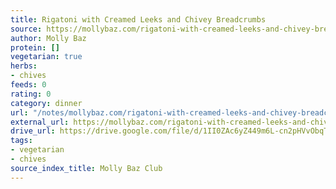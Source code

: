 ```yaml
---
title: Rigatoni with Creamed Leeks and Chivey Breadcrumbs
source: https://mollybaz.com/rigatoni-with-creamed-leeks-and-chivey-breadcrumbs/
author: Molly Baz
protein: []
vegetarian: true
herbs:
- chives
feeds: 0
rating: 0
category: dinner
url: "/notes/mollybaz.com/rigatoni-with-creamed-leeks-and-chivey-breadcrumbs.html"
external_url: https://mollybaz.com/rigatoni-with-creamed-leeks-and-chivey-breadcrumbs/
drive_url: https://drive.google.com/file/d/1II0ZAc6yZ449m6L-cn2pHVvObqTB8_Qj/view?usp=drive_link
tags:
- vegetarian
- chives
source_index_title: Molly Baz Club
---
```



